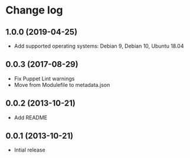 # Change log

## 1.0.0 (2019-04-25)

- Add supported operating systems: Debian 9, Debian 10, Ubuntu 18.04

## 0.0.3 (2017-08-29)

- Fix Puppet Lint warnings
- Move from Modulefile to metadata.json

## 0.0.2 (2013-10-21)

- Add README

## 0.0.1 (2013-10-21)

- Intial release
